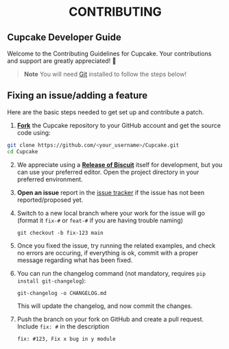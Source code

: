 <h1 align="center">CONTRIBUTING</h1>

## Cupcake Developer Guide
Welcome to the Contributing Guidelines for Cupcake. Your contributions and support are greatly appreciated! 🧡
> **Note**
> You will need [Git](https://git-scm.com/) installed to follow the steps below!

## Fixing an issue/adding a feature
Here are the basic steps needed to get set up and contribute a patch.

1. [**Fork**](https://docs.github.com/en/get-started/quickstart/fork-a-repo) the Cupcake repository to your GitHub account and get the source code using:

```bash
git clone https://github.com/<your_username>/Cupcake.git
cd Cupcake
```
2. We appreciate using a [**Release of Biscuit**](https://github.com/billyeatcookies/Biscuit/releases) itself for development, but you can use your preferred editor. Open the project directory in your preferred environment.
3. **Open an issue** report in the [issue tracker](https://github.com/billyeatcookies/Cupcake/issues) if the issue has not been reported/proposed yet. 

4. Switch to a new local branch where your work for the issue will go (format it `fix-#` or `feat-#` if you are having trouble naming)
    ```
    git checkout -b fix-123 main
    ```
5. Once you fixed the issue, try running the related examples, and check no errors are occuring, if everything is ok, commit with a proper message regarding what has been fixed.
6. You can run the changelog command (not mandatory, requires `pip install git-changelog`):
    ```
    git-changelog -o CHANGELOG.md
    ```
    This will update the changelog, and now commit the changes.
7. Push the branch on your fork on GitHub and create a pull request. Include `fix: #` in the description
    ```
    fix: #123, Fix x bug in y module
    ```
